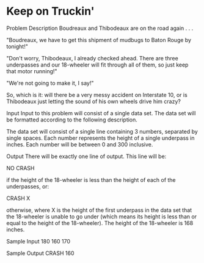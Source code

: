 # Keep on Truckin'

Problem Description
Boudreaux and Thibodeaux are on the road again . . .

"Boudreaux, we have to get this shipment of mudbugs to Baton Rouge by tonight!"

"Don't worry, Thibodeaux, I already checked ahead. There are three underpasses and our 18-wheeler will fit through all of them, so just keep that motor running!"

"We're not going to make it, I say!"

So, which is it: will there be a very messy accident on Interstate 10, or is Thibodeaux just letting the sound of his own wheels drive him crazy?
 

Input
Input to this problem will consist of a single data set. The data set will be formatted according to the following description.

The data set will consist of a single line containing 3 numbers, separated by single spaces. Each number represents the height of a single underpass in inches. Each number will be between 0 and 300 inclusive.
 

Output
There will be exactly one line of output. This line will be:

   NO CRASH

if the height of the 18-wheeler is less than the height of each of the underpasses, or:

   CRASH X

otherwise, where X is the height of the first underpass in the data set that the 18-wheeler is unable to go under (which means its height is less than or equal to the height of the 18-wheeler). 
The height of the 18-wheeler is 168 inches.
 

Sample Input
180 160 170
 

Sample Output
CRASH 160
